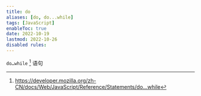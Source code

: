 ```yaml
---
title: do
aliases: [do, do...while]
tags: [JavaScript]
enableToc: true
date: 2022-10-19
lastmod: 2022-10-26
disabled rules: 
---
```


`do…while` [^1] 语句

[^1]: <https://developer.mozilla.org/zh-CN/docs/Web/JavaScript/Reference/Statements/do…while>
